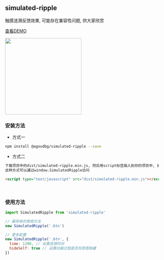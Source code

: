 ## simulated-ripple

触摸涟漪反馈效果, 可能存在兼容性问题, 供大家欣赏<br>

[查看DEMO](https://qiuguohui.coding.me/demo/simulated-ripple/index.html)<br>


<img src="https://github.com/qgh810/qgh810.github.io/blob/master/demo/simulated-ripple/assets/demo.png?raw=true" width="250" />

### 安装方法
-  方式一
```bash
npm install @agoudbg/simulated-ripple --save
```

- 方式二

```bash
下载项目中的dist/simulated-ripple.min.js, 然后用script标签插入到你的项目中, 如下
这种方式可以通过window.SimulatedRipple访问
```

```html
<script type="text/javascript" src="dist/simulated-ripple.min.js"></script>
```

<br>

### 使用方法

```js
import SimulatedRipple from 'simulated-ripple'

// 最简单的使用方法
new SimulatedRipple('.btn')

// 更多配置
new SimulatedRipple('.btn', {
  time: 1200, // 设置涟漪时间
  hideSelf: true // 设置动画过程是否将原图隐藏
})
```
